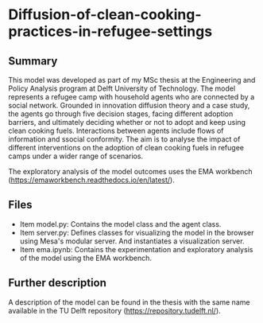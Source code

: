 # Diffusion-of-clean-cooking-practices-in-refugee-settings

## Summary
This model was developed as part of my MSc thesis at the Engineering and Policy Analysis program at Delft University of Technology. 
The model represents a refugee camp with household agents who are connected by a social network. Grounded in innovation diffusion theory and a case study, the agents go through five decision stages, facing different adoption barriers, and ultimately deciding whether or not to adopt and keep using clean cooking fuels. Interactions between agents include flows of information and ssocial conformity.
The aim is to analyse the impact of different interventions on the adoption of clean cooking fuels in refugee camps under a wider range of scenarios. 

The exploratory analysis of the model outcomes uses the EMA workbench (https://emaworkbench.readthedocs.io/en/latest/).


## Files

* Item model.py: Contains the model class and the agent class.
* Item server.py: Defines classes for visualizing the model in the browser using Mesa's modular server. And instantiates a visualization server.
* Item ema.ipynb: Contains the experimentation and exploratory analysis of the model using the EMA workbench.


## Further description
A description of the model can be found in the thesis with the same name available in the TU Delft repository (https://repository.tudelft.nl/).
